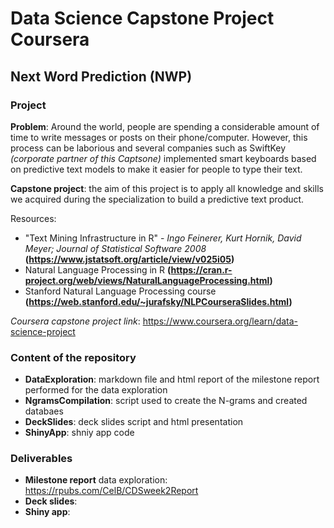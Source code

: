 # Data Science Capstone Project Coursera
## Next Word Prediction (NWP)

### Project

**Problem**: Around the world, people are spending a considerable amount of time to write messages or posts on their phone/computer. However, this process can be laborious and several companies such as SwiftKey *(corporate partner of this Captsone)* implemented smart keyboards based on predictive text models to make it easier for people to type their text.

**Capstone project**: the aim of this project is to apply all knowledge and skills we acquired during the specialization to build a predictive text product.

Resources:
  - "Text Mining Infrastructure in R" - *Ingo Feinerer, Kurt Hornik, David Meyer; Journal of Statistical Software 2008* **(https://www.jstatsoft.org/article/view/v025i05)**
  - Natural Language Processing in R **(https://cran.r-project.org/web/views/NaturalLanguageProcessing.html)**
  - Stanford Natural Language Processing course **(https://web.stanford.edu/~jurafsky/NLPCourseraSlides.html)**

*Coursera capstone project link*: https://www.coursera.org/learn/data-science-project

### Content of the repository

- **DataExploration**: markdown file and html report of the milestone report performed for the data exploration
- **NgramsCompilation**: script used to create the N-grams and created databaes
- **DeckSlides**: deck slides script and html presentation
- **ShinyApp**: shniy app code

### Deliverables

- **Milestone report** data exploration: https://rpubs.com/CelB/CDSweek2Report
- **Deck slides**:
- **Shiny app**:
